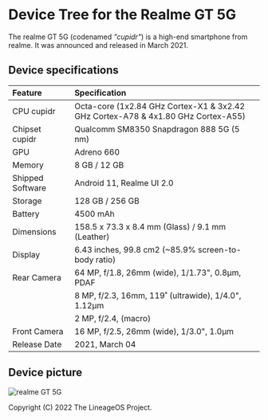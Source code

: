 # Device Tree for the Realme GT 5G

The realme GT 5G (codenamed _"cupidr"_) is a high-end smartphone from realme. It was announced and released in March 2021.

## Device specifications

| Feature                 | Specification                                                              |
| :---------------------- | :--------------------------------                                          |
| CPU cupidr     | Octa-core (1x2.84 GHz Cortex-X1 & 3x2.42 GHz Cortex-A78 & 4x1.80 GHz Cortex-A55)            |
| Chipset cupidr   | Qualcomm SM8350 Snapdragon 888 5G (5 nm)                                     |
| GPU                     | Adreno 660                                                                 |
| Memory                  |  8 GB / 12 GB                                                                |
| Shipped Software        | Android 11, Realme UI 2.0                                                        |
| Storage                 | 128 GB / 256 GB                                                             |
| Battery                 | 4500 mAh                                                                   |
| Dimensions              | 158.5 x 73.3 x 8.4 mm (Glass) / 9.1 mm (Leather)                               |
| Display                 | 6.43 inches, 99.8 cm2 (~85.9% screen-to-body ratio)                       |
| Rear Camera             | 64 MP, f/1.8, 26mm (wide), 1/1.73", 0.8µm, PDAF                           |
|                         | 8 MP, f/2.3, 16mm, 119˚ (ultrawide), 1/4.0", 1.12µm                                              |
|                         | 2 MP, f/2.4, (macro)                                                       |
| Front Camera            | 16 MP, f/2.5, 26mm (wide), 1/3.0", 1.0µm                                        |
| Release Date            | 2021, March 04                                                              |
## Device picture

![realme GT 5G](https://fdn2.gsmarena.com/vv/pics/realme/realme-gt-5g-1.jpg)

Copyright (C) 2022 The LineageOS Project.